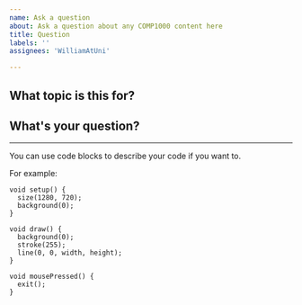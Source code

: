 ```yaml
---
name: Ask a question
about: Ask a question about any COMP1000 content here
title: Question
labels: ''
assignees: 'WilliamAtUni'

---
```


## What topic is this for?


## What's your question?




---
You can use code blocks to describe your code if you want to.

For example:

```processing
void setup() {
  size(1280, 720);
  background(0);
}

void draw() {
  background(0);
  stroke(255);
  line(0, 0, width, height);
}

void mousePressed() {
  exit();
}
```